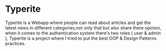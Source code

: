 # Typerite
Typerite is a Webapp where people can read about articles and get the latest news in different categories,not only that
but also share there opinion, when it comes to the authentication system there's two roles ( user &amp; admin ),
Typerite is a project where I tried to put the best OOP &amp; Design Patterns practices.
